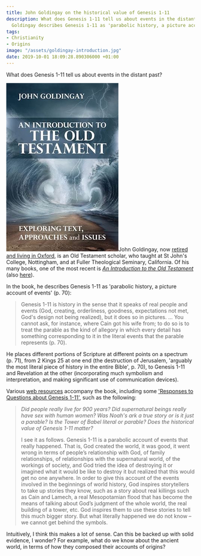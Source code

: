 ```yaml
---
title: John Goldingay on the historical value of Genesis 1-11
description: What does Genesis 1-11 tell us about events in the distant past? John
  Goldingay describes Genesis 1-11 as 'parabolic history, a picture account of events'.
tags:
- Christianity
- Origins
image: "/assets/goldingay-introduction.jpg"
date: 2019-10-01 18:09:28.890306000 +01:00
---
```

What does Genesis 1-11 tell us about events in the distant past?

[<img alt="An Introduction to the Old Testament, by John Goldingay" src="/assets/goldingay-introduction.jpg" class="alignright" />](https://spckpublishing.co.uk/an-introduction-to-the-old-testament "An Introduction to the Old Testament, by John Goldingay")John Goldingay, now [retired and living in Oxford](http://johnandkathleenshow.com/?page_id=33), is an Old Testament scholar, who taught at St John's College, Nottingham, and at Fuller Theological Seminary, California. Of his many books, one of the most recent is [_An Introduction to the Old Testament_](https://spckpublishing.co.uk/an-introduction-to-the-old-testament) (also [here](https://www.ivpress.com/an-introduction-to-the-old-testament)).

In the book, he describes Genesis 1-11 as 'parabolic history, a picture account of events' (p. 70):

> Genesis 1-11 is history in the sense that it speaks of real people and events (God, creating, orderliness, goodness, expectations not met, God's design not being realized), but it does so in pictures. ... You cannot ask, for instance, where Cain got his wife from; to do so is to treat the parable as the kind of allegory in which every detail has something corresponding to it in the literal events that the parable represents (p. 70).

He places different portions of Scripture at different points on a spectrum (p. 71), from 2 Kings 25 at one end (the destruction of Jerusalem, 'arguably the most literal piece of history in the entire Bible', p. 70), to Genesis 1-11 and Revelation at the other (incorporating much symbolism and interpretation, and making significant use of communication devices).

Various [web resources](http://johnandkathleenshow.com/?page_id=13) accompany the book, including some ['Responses to Questions about Genesis 1-11'](http://johnandkathleenshow.com/wp-content/uploads/2015/05/248_Genesis_1-11_Responses_to_Questions.docx), such as the following:

> _Did people really live for 900 years? Did supernatural beings really have sex with human women? Was Noah's ark a true story or is it just a parable? Is the Tower of Babel literal or parable? Does the historical value of Genesis 1-11 matter?_
>
> I see it as follows. Genesis 1-11 is a parabolic account of events that really happened. That is, God created the world, it was good, it went wrong in terms of people’s relationship with God, of family relationships, of relationships with the supernatural world, of the workings of society, and God tried the idea of destroying it or imagined what it would be like to destroy it but realized that this would get no one anywhere. In order to give this account of the events involved in the beginnings of world history, God inspires storytellers to take up stories they know, such as a story about real killings such as Cain and Lamech, a real Mesopotamian flood that has become the means of talking about God’s judgment of the whole world, the real building of a tower, etc. God inspires them to use these stories to tell this much bigger story. But what literally happened we do not know &ndash; we cannot get behind the symbols.

Intuitively, I think this makes a lot of sense. Can this be backed up with solid evidence, I wonder? For example, what do we know about the ancient world, in terms of how they composed their accounts of origins?
